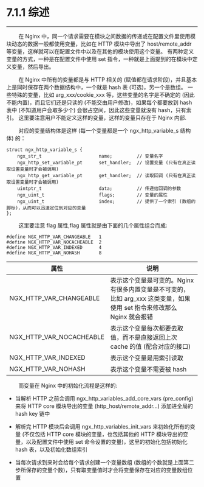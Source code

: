 # 7.1.1 综述
***

&emsp;&emsp;
在 Nginx 中，同一个请求需要在模块之间数据的传递或在配置文件里使用模块动态的数据一般都使用变量，比如在 HTTP 模块中导出了 host/remote\_addr 等变量，这样就可以在配置文件中以及在其他的模块使用这个变量。
有两种定义变量的方式，一种是在配置文件中使用 set 指令，一种就是上面提到的在模块中定义变量，然后导出。

&emsp;&emsp;
在 Nginx 中所有的变量都是与 HTTP 相关的 (赋值都在请求阶段)，并且基本上是同时保存在两个数据结构中，一个就是 hash 表 (可选)，另一个是数组。
一些特殊的变量，比如 arg\_xxx/cookie\_xxx 等，这些变量的名字是不确定的 (因此不能内置)，而且它们还是只读的 (不能交由用户修改)，如果每个都要放到 hash 表中 (不知道用户会取多少个) 会很占空间，因此这些变量就没有 hash，只有索引。
这里要注意用户不能定义这样的变量，这样的变量只存在于 Nginx 内部.

&emsp;&emsp;
对应的变量结构体是这样 (每一个变量都是一个 ngx\_http\_variable\_s 结构体) 的：

    struct ngx_http_variable_s {
        ngx_str_t                     name;         // 变量名字
        ngx_http_set_variable_pt      set_handler;  // 设置变量 (只有在真正读取设置变量时才会被调用)
        ngx_http_get_variable_pt      get_handler;  // 读取回调 (只有在真正读取设置变量时才会被调用)
        uintptr_t                     data;         // 传递给回调的参数
        ngx_uint_t                    flags;        // 变量的属性
        ngx_uint_t                    index;        // 提供了一个索引 (数组的脚标)，从而可以迅速定位到对应的变量
    };

&emsp;&emsp;
这里要注意 flag 属性,flag 属性就是由下面的几个属性组合而成:

    #define NGX_HTTP_VAR_CHANGEABLE   1
    #define NGX_HTTP_VAR_NOCACHEABLE  2
    #define NGX_HTTP_VAR_INDEXED      4
    #define NGX_HTTP_VAR_NOHASH       8

|属性|说明|
| --- | --- |
|NGX\_HTTP\_VAR\_CHANGEABLE|表示这个变量是可变的。Nginx 有很多内置变量是不可变的，比如 arg\_xxx 这类变量，如果使用 set 指令来修改那么 Nginx 就会报错|
|NGX\_HTTP\_VAR\_NOCACHEABLE|表示这个变量每次都要去取值，而不是直接返回上次 cache 的值 (配合对应的接口)|
|NGX\_HTTP\_VAR\_INDEXED|表示这个变量是用索引读取|
|NGX\_HTTP\_VAR\_NOHASH|表示这个变量不需要被 hash|

&emsp;&emsp;
而变量在 Nginx 中的初始化流程是这样的:

+ 当解析 HTTP 之前会调用 ngx\_http\_variables\_add\_core\_vars (pre\_config) 来将 HTTP core 模块导出的变量 (http\_host/remote\_addr...) 添加进全局的 hash key 链中

+ 解析完 HTTP 模块后会调用 ngx\_http\_variables\_init\_vars 来初始化所有的变量 (不仅包括 HTTP core 模块的变量，也包括其他的 HTTP 模块导出的变量，以及配置文件中使用 set 命令设置的变量)，这里的初始化包括初始化 hash 表，以及初始化数组索引

+ 当每次请求到来时会给每个请求创建一个变量数组 (数组的个数就是上面第二步所保存的变量个数)，只有取变量值时才会将变量保存在对应的变量数组位置